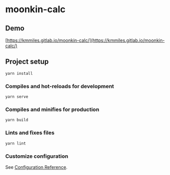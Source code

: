 # moonkin-calc

## Demo

[https://kmmiles.gitlab.io/moonkin-calc/](https://kmmiles.gitlab.io/moonkin-calc/)


## Project setup
```
yarn install
```

### Compiles and hot-reloads for development
```
yarn serve
```

### Compiles and minifies for production
```
yarn build
```

### Lints and fixes files
```
yarn lint
```

### Customize configuration
See [Configuration Reference](https://cli.vuejs.org/config/).
